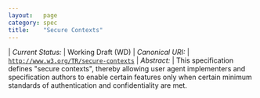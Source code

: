 ```yaml
---
layout:   page
category: spec
title:    "Secure Contexts"
---
```


| *Current Status:* | Working Draft (WD)
| *Canonical URI:* | [`http://www.w3.org/TR/secure-contexts`](http://www.w3.org/TR/secure-contexts)
| *Abstract:* | This specification defines "secure contexts", thereby allowing user agent implementers and specification authors to enable certain features only when certain minimum standards of authentication and confidentiality are met.